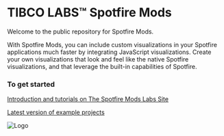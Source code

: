 # TIBCO LABS™ Spotfire Mods

Welcome to the public repository for Spotfire Mods.
 
With Spotfire Mods, you can include custom visualizations in your Spotfire applications much faster by integrating JavaScript visualizations. Create your own visualizations that look and feel like the native Spotfire visualizations, and that leverage the built-in capabilities of Spotfire. 

### To get started

[Introduction and tutorials on The Spotfire Mods Labs Site](https://tibcosoftware.github.io/spotfire-mods/docs/)

[Latest version of example projects]()

![Logo](https://tibcosoftware.github.io/TIBCO-LABS/about/tibcolabs-brand.png "Labs Logo")
